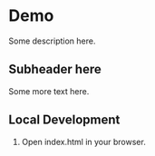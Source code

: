 # Demo

Some description here.

## Subheader here

Some more text here.

## Local Development

1. Open index.html in your browser.